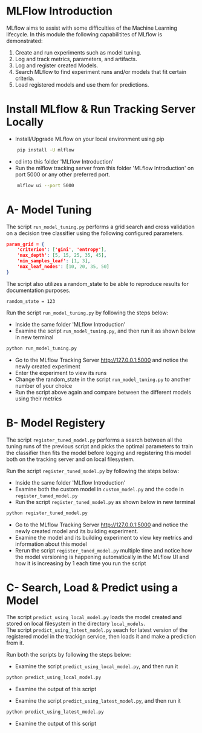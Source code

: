 # MLFlow Introduction
MLflow aims to assist with some difficulties of the Machine Learning lifecycle. 
In this module the following capabilitites of MLflow is demonstrated:
1) Create and run experiments such as model tuning.
2) Log and track metrics, parameters, and artifacts. 
3) Log and register created Models.
4) Search MLflow to find experiment runs and/or models that fit certain criteria.
5) Load registered models and use them for predictions.

# Install MLflow & Run Tracking Server Locally
- Install/Upgrade MLflow on your local environment using pip
```sh
    pip install -U mlflow
```
- cd into this folder 'MLflow Introduction'
- Run the mlflow tracking server from this folder 'MLflow Introduction' on port 5000 or any other preferred port.
```sh
    mlflow ui --port 5000
```

# A- Model Tuning
The script <code>run_model_tuning.py</code> performs a grid search and cross validation on a decision tree classifier using the following configured parameters.

```json
param_grid = {
    'criterion': ['gini', 'entropy'],
    'max_depth': [5, 15, 25, 35, 45],
    'min_samples_leaf': [1, 3],
    'max_leaf_nodes': [10, 20, 35, 50]
}
```
The script also utilizes a random_state to be able to reproduce results for documentation purposes.
```
random_state = 123
```
Run the script <code>run_model_tuning.py</code> by following the steps below:
- Inside the same folder 'MLflow Introduction'
- Examine the script <code>run_model_tuning.py</code>, and then run it as shown below in new terminal
```sh
python run_model_tuning.py
```
- Go to the MLflow Tracking Server http://127.0.0.1:5000 and notice the newly created experiment
- Enter the experiment to view its runs
- Change the random_state in the script <code>run_model_tuning.py</code> to another number of your choice
- Run the script above again and compare between the different models using their metrics

# B- Model Registery
The script <code>register_tuned_model.py</code> performs a search between all the tuning runs of the previous script and picks the optimal parameters to train the classifier then fits the model before logging and registering this model both on the tracking server and on local filesystem.

Run the script <code>register_tuned_model.py</code> by following the steps below:
- Inside the same folder 'MLflow Introduction'
- Examine both the custom model in <code>custom_model.py</code> and the code in <code>register_tuned_model.py</code>
- Run the script <code>register_tuned_model.py</code> as shown below in new terminal
```sh
python register_tuned_model.py
```
- Go to the MLflow Tracking Server http://127.0.0.1:5000 and notice the newly created model and its building experiment.
- Examine the model and its building experiment to view key metrics and information about this model
- Rerun the script <code>register_tuned_model.py</code> multiple time and notice how the model versioning is happening automatically in the MLflow UI and how it is increasing by 1 each time you run the script

# C- Search, Load & Predict using a Model
The script <code>predict_using_local_model.py</code> loads the model created and stored on local filesystem in the directory <code>local_models</code>.<br/>
The script <code>predict_using_latest_model.py</code> seach for latest version of the registered model in the trackign service, then loads it and make a prediction from it.

Run both the scripts by following the steps below:
- Examine the script <code>predict_using_local_model.py</code>, and then run it
```sh
python predict_using_local_model.py
```
- Examine the output of this script

- Examine the script <code>predict_using_latest_model.py</code>, and then run it
```sh
python predict_using_latest_model.py
```
- Examine the output of this script